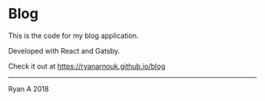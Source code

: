 # Blog
This is the code for my blog application. 

Developed with React and Gatsby. 

Check it out at https://ryanarnouk.github.io/blog

------------
Ryan A 2018
